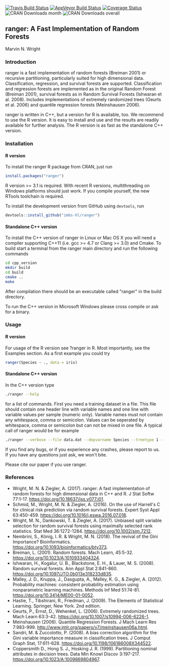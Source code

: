 [![Travis Build Status](https://travis-ci.org/imbs-hl/ranger.svg?branch=master)](https://travis-ci.org/imbs-hl/ranger)
[![AppVeyor Build Status](https://ci.appveyor.com/api/projects/status/github/imbs-hl/ranger?branch=master&svg=true)](https://ci.appveyor.com/project/mnwright/ranger)
[![Coverage Status](https://coveralls.io/repos/github/imbs-hl/ranger/badge.svg?branch=master)](https://coveralls.io/github/imbs-hl/ranger?branch=master)
![CRAN Downloads month](http://cranlogs.r-pkg.org/badges/ranger?color=brightgreen)
![CRAN Downloads overall](http://cranlogs.r-pkg.org/badges/grand-total/ranger?color=brightgreen)
## ranger: A Fast Implementation of Random Forests
Marvin N. Wright

### Introduction
ranger is a fast implementation of random forests (Breiman 2001) or recursive partitioning, particularly suited for high dimensional data. Classification, regression, and survival forests are supported. Classification and regression forests are implemented as in the original Random Forest (Breiman 2001), survival forests as in Random Survival Forests (Ishwaran et al. 2008). Includes implementations of extremely randomized trees (Geurts et al. 2006) and quantile regression forests (Meinshausen 2006).

ranger is written in C++, but a version for R is available, too. We recommend to use the R version. It is easy to install and use and the results are readily available for further analysis. The R version is as fast as the standalone C++ version.

### Installation
#### R version
To install the ranger R package from CRAN, just run

```R
install.packages("ranger")
```

R version >= 3.1 is required. With recent R versions, multithreading on Windows platforms should just work. If you compile yourself, the new RTools toolchain is required.

To install the development version from GitHub using `devtools`, run

```R
devtools::install_github("imbs-hl/ranger")
```

#### Standalone C++ version
To install the C++ version of ranger in Linux or Mac OS X you will need a compiler supporting C++11 (i.e. gcc >= 4.7 or Clang >= 3.0) and Cmake. To build start a terminal from the ranger main directory and run the following commands

```bash
cd cpp_version
mkdir build
cd build
cmake ..
make
```

After compilation there should be an executable called "ranger" in the build directory. 

To run the C++ version in Microsoft Windows please cross compile or ask for a binary.

### Usage
#### R version
For usage of the R version see ?ranger in R. Most importantly, see the Examples section. As a first example you could try 

```R  
ranger(Species ~ ., data = iris)
```

#### Standalone C++ version
In the C++ version type 

```bash
./ranger --help 
```

for a list of commands. First you need a training dataset in a file. This file should contain one header line with variable names and one line with variable values per sample (numeric only). Variable names must not contain any whitespace, comma or semicolon. Values can be seperated by whitespace, comma or semicolon but can not be mixed in one file. A typical call of ranger would be for example

```bash
./ranger --verbose --file data.dat --depvarname Species --treetype 1 --ntree 1000 --nthreads 4
```

If you find any bugs, or if you experience any crashes, please report to us. If you have any questions just ask, we won't bite. 

Please cite our paper if you use ranger.

### References
* Wright, M. N. & Ziegler, A. (2017). ranger: A fast implementation of random forests for high dimensional data in C++ and R. J Stat Softw 77:1-17. https://doi.org/10.18637/jss.v077.i01.
* Schmid, M., Wright, M. N. & Ziegler, A. (2016). On the use of Harrell's C for clinical risk prediction via random survival forests. Expert Syst Appl 63:450-459. https://doi.org/10.1016/j.eswa.2016.07.018.
* Wright, M. N., Dankowski, T. & Ziegler, A. (2017). Unbiased split variable selection for random survival forests using maximally selected rank statistics. Stat Med 36:1272-1284. https://doi.org/10.1002/sim.7212.
* Nembrini, S., König, I. R. & Wright, M. N. (2018). The revival of the Gini Importance? Bioinformatics. https://doi.org/10.1093/bioinformatics/bty373.
* Breiman, L. (2001). Random forests. Mach Learn, 45:5-32. https://doi.org/10.1023/A:1010933404324.
* Ishwaran, H., Kogalur, U. B., Blackstone, E. H., & Lauer, M. S. (2008). Random survival forests. Ann Appl Stat 2:841-860. https://doi.org/10.1097/JTO.0b013e318233d835.
* Malley, J. D., Kruppa, J., Dasgupta, A., Malley, K. G., & Ziegler, A. (2012). Probability machines: consistent probability estimation using nonparametric learning machines. Methods Inf Med 51:74-81. https://doi.org/10.3414/ME00-01-0052.
* Hastie, T., Tibshirani, R., Friedman, J. (2009). The Elements of Statistical Learning. Springer, New York. 2nd edition.
* Geurts, P., Ernst, D., Wehenkel, L. (2006). Extremely randomized trees. Mach Learn 63:3-42. https://doi.org/10.1007/s10994-006-6226-1.
* Meinshausen (2006). Quantile Regression Forests. J Mach Learn Res 7:983-999. http://www.jmlr.org/papers/v7/meinshausen06a.html.
* Sandri, M. & Zuccolotto, P. (2008). A bias correction algorithm for the Gini variable importance measure in classification trees. J Comput Graph Stat, 17:611-628. https://doi.org/10.1198/106186008X344522.
* Coppersmith D., Hong S. J., Hosking J. R. (1999). Partitioning nominal attributes in decision trees. Data Min Knowl Discov 3:197-217. https://doi.org/10.1023/A:1009869804967.
